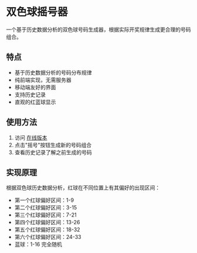# 双色球摇号器

一个基于历史数据分析的双色球号码生成器，根据实际开奖规律生成更合理的号码组合。

## 特点

- 基于历史数据分析的号码分布规律
- 纯前端实现，无需服务器
- 移动端友好的界面
- 支持历史记录
- 直观的红蓝球显示

## 使用方法

1. 访问 [在线版本](https://nickling017.github.io/lottery-generator/)
2. 点击"摇号"按钮生成新的号码组合
3. 查看历史记录了解之前生成的号码

## 实现原理

根据双色球历史数据分析，红球在不同位置上有其偏好的出现区间：

- 第一个红球偏好区间：1-9
- 第二个红球偏好区间：3-15
- 第三个红球偏好区间：7-21
- 第四个红球偏好区间：13-26
- 第五个红球偏好区间：18-32
- 第六个红球偏好区间：24-33
- 蓝球：1-16 完全随机
